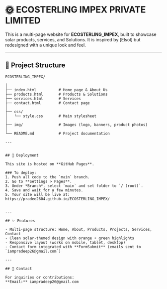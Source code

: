 

# 🌞 ECOSTERLING IMPEX PRIVATE LIMITED

This is a multi-page website for **ECOSTERLING_IMPEX**, built to showcase solar products, services, and Solutions.
It is inspired by [Elsol] but redesigned with a unique look and feel.

---
## 📂 Project Structure

```text
ECOSTERLING_IMPEX/

│
├── index.html          # Home page & About Us
├── products.html       # Products & Solutions
├── services.html       # Services
├── contact.html        # Contact page
│
├── css/
│   └── style.css       # Main stylesheet
│
├── img/                # Images (logo, banners, product photos)
│
└── README.md           # Project documentation

---


## 🚀 Deployment

This site is hosted on **GitHub Pages**.

### To deploy:
1. Push all code to the `main` branch.
2. Go to **Settings > Pages**.
3. Under *Branch*, select `main` and set folder to `/ (root)`.
4. Save and wait for a few minutes.
5. Your site will be live at: https://pradee2604.github.io/ECOSTERLING_IMPEX/


---

## ✨ Features

- Multi-page structure: Home, About, Products, Projects, Services, Contact
- Clean solar-themed design with orange + green highlights
- Responsive layout (works on mobile, tablet, desktop)
- Contact form integrated with **FormSubmit** (emails sent to `iampradeep26@gmail.com`)

---

## 📧 Contact

For inquiries or contributions:  
**Email:** iampradeep26@gmail.com  



